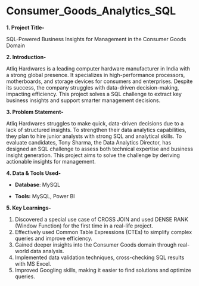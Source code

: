 # Consumer_Goods_Analytics_SQL

**1. Project Title-**

SQL-Powered Business Insights for Management in the Consumer Goods Domain

**2. Introduction-**

Atliq Hardwares is a leading computer hardware manufacturer in India with a strong global presence. It specializes in high-performance processors, motherboards, and storage devices for consumers and enterprises. Despite its success, the company struggles with data-driven decision-making, impacting efficiency. This project solves a SQL challenge to extract key business insights and support smarter management decisions. 

**3. Problem Statement-** 

Atliq Hardwares struggles to make quick, data-driven decisions due to a lack of structured insights. To strengthen their data analytics capabilities, they plan to hire junior analysts with strong SQL and analytical skills. To evaluate candidates, Tony Sharma, the Data Analytics Director, has designed an SQL challenge to assess both technical expertise and business insight generation. This project aims to solve the challenge by deriving actionable insights for management.

**4. Data & Tools Used-**

*    **Database**: MySQL
    
*    **Tools:** MySQL, Power BI

**5. Key Learnings-**

1.  Discovered a special use case of CROSS JOIN and used DENSE RANK (Window Function) for the first time in a real-life project.
2.  Effectively used Common Table Expressions (CTEs) to simplify complex queries and improve efficiency.
3.  Gained deeper insights into the Consumer Goods domain through real-world data analysis.
4.  Implemented data validation techniques, cross-checking SQL results with MS Excel.
5.  Improved Googling skills, making it easier to find solutions and optimize queries.



